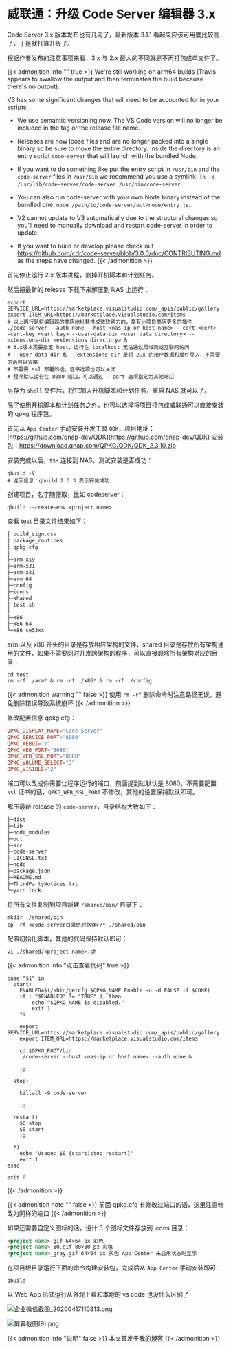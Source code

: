 # 威联通：升级 Code Server 编辑器 3.x


Code Server 3.x 版本发布也有几周了，最新版本 3.1.1 看起来应该可用度比较高了，于是就打算升级了。

<!--more-->

根据作者发布的注意事项来看，3.x 与 2.x 最大的不同就是不再打包成单文件了。

{{< admonition info "" true >}}
We're still working on arm64 builds (Travis appears to swallow the output and then terminates the build because there's no output).

V3 has some significant changes that will need to be accounted for in your scripts.

- We use semantic versioning now. The VS Code version will no longer be included in the tag or the release file name.

- Releases are now loose files and are no longer packed into a single binary so be sure to move the entire directory. Inside the directory is an entry script `code-server` that will launch with the bundled Node.

- If you want to do something like put the entry script in `/usr/bin` and the `code-server` files in `/usr/lib` we recommend you use a symlink: `ln -s /usr/lib/code-server/code-server /usr/bin/code-server`.

- You can also run code-server with your own Node binary instead of the bundled one: `node /path/to/code-server/out/node/entry.js`.

- V2 cannot update to V3 automatically due to the structural changes so you’ll need to manually download and restart code-server in order to update.

- If you want to build or develop please check out https://github.com/cdr/code-server/blob/3.0.0/doc/CONTRIBUTING.md as the steps have changed.
  {{< /admonition >}}

首先停止运行 2.x 版本进程，删掉开机脚本和计划任务。

然后把最新的 release 下载下来解压到 NAS 上运行：

```shell
export SERVICE_URL=https://marketplace.visualstudio.com/_apis/public/gallery
export ITEM_URL=https://marketplace.visualstudio.com/items
# 以上两行是将编辑器的商店地址替换成微软官方的，享有比项目商店更多的插件
./code-server --auth none --host <nas-ip or host name> --cert <cert> --cert-key <cert key> --user-data-dir <user data directory> --extensions-dir <extensions directory> &
# 3.x版本需要指定 host，运行在 localhost 无法通过局域网或互联网访问
# --user-data-dir 和 --extensions-dir 是将 2.x 的用户数据和插件导入，不需要的话可以省略
# 不需要 ssl 部署的话，证书选项也可以关闭
# 程序默认运行在 8080 端口，可以通过 --port 选项指定为其他端口
```

另存为 `shell` 文件后，将它加入开机脚本和计划任务，重启 NAS 就可以了。

除了使用开机脚本和计划任务之外，也可以选择将项目打包成威联通可以直接安装的 qpkg 程序包。

首先从 `App Center` 手动安装开发工具 `QDK`，项目地址：[https://github.com/qnap-dev/QDK](https://github.com/qnap-dev/QDK) 安装包：[https://download.qnap.com/QPKG/QDK/QDK_2.3.10.zip
](https://download.qnap.com/QPKG/QDK/QDK_2.3.10.zip
)

安装完成以后，`SSH` 连接到 NAS，测试安装是否成功：

```
qbuild -V
# 返回信息：qbuild 2.3.3 表示安装成功
```

创建项目，名字随便取，比如 codeserver：

```
qbuild --create-env <project name>
```

查看 test 目录文件结果如下：

```markdown
│ build_sign.csv
│ package_routines
│ qpkg.cfg
│
├─arm-x19
├─arm-x31
├─arm-x41
├─arm_64
├─config
├─icons
├─shared
│ test.sh
│
├─x86
├─x86_64
└─x86_ce53xx
```

arm 以及 x86 开头的目录是存放相应架构的文件，shared 目录是存放所有架构通用的文件，如果不需要同时开发跨架构的程序，可以直接删除所有架构对应的目录：

```
cd test
rm -rf ./arm* & rm -rf ./x86* & rm -rf ./config
```

{{< admonition warning "" false >}}
使用 `rm -rf` 删除命令时注意路径无误，避免删除错误导致系统崩坏
{{< /admonition >}}

修改配置信息 qpkg.cfg：

```toml
QPKG_DISPLAY_NAME="Code Server"
QPKG_SERVICE_PORT="8080"
QPKG_WEBUI="/"
QPKG_WEB_PORT="8080"
QPKG_WEB_SSL_PORT="8080"
QPKG_VOLUME_SELECT="3"
QPKG_VISIBLE="2"
```

端口可以改成你需要让程序运行的端口，前面提到过默认是 8080，不需要配置 `ssl` 证书的话，`QPKG_WEB_SSL_PORT` 不修改，其他的设置保持默认即可。

解压最新 release 的 `code-server`，目录结构大致如下：

```markdown
├─dist
├─lib
├─node_modules
├─out
├─src
├─code-server
├─LICENSE.txt
├─node
├─package.json
├─README.md
├─ThirdPartyNotices.txt
└─yarn.lock
```

将所有文件复制到项目新建 `/shared/bin/` 目录下：

```
mkdir ./shared/bin
cp -rf <code-server目录绝对路径>/* ./shared/bin
```

配置初始化脚本，其他的代码保持默认即可：

```
vi ./shared/<project name>.sh
```

{{< admonition info "点击查看代码" true >}}

```shell
case "$1" in
  start)
    ENABLED=$(/sbin/getcfg $QPKG_NAME Enable -u -d FALSE -f $CONF)
    if [ "$ENABLED" != "TRUE" ]; then
        echo "$QPKG_NAME is disabled."
        exit 1
    fi

    export SERVICE_URL=https://marketplace.visualstudio.com/_apis/public/gallery
    export ITEM_URL=https://marketplace.visualstudio.com/items

    cd $QPKG_ROOT/bin
    ./code-server --host <nas-ip or host name> --auth none &

    ;;

  stop)

    killall -9 code-server

    ;;

  restart)
    $0 stop
    $0 start
    ;;

  *)
    echo "Usage: $0 {start|stop|restart}"
    exit 1
esac

exit 0
```

{{< /admonition >}}

{{< admonition note "" false >}}
前面 qpkg.cfg 有修改过端口的话，这里注意修改为同样的端口
{{< /admonition >}}

如果还需要自定义图标的话，设计 3 个图标文件存放到 icons 目录：

```markdown
<project name>.gif 64×64 px 彩色
<project name>_80.gif 80×80 px 彩色
<project name>_gray.gif 64×64 px 灰色 App Center 未启用状态时显示
```

在项目根目录运行下面的命令构建安装包，完成后从 `App Center` 手动安装即可：

```
qbuild
```

以 Web App 形式运行从外观上看和本地的 vs code 也没什么区别了

![企业微信截图_20200417110813.png](https://i.loli.net/2020/04/18/AVm6nX9p4g8rCNH.png)

![屏幕截图(9).png](https://i.loli.net/2020/04/18/zCayub6Y5P4IH1E.png)

{{< admonition info "说明" false >}}
本文首发于[我的博客](https://blog.233so.com/upgrade-code-server-to-v3/)
{{< /admonition >}}

